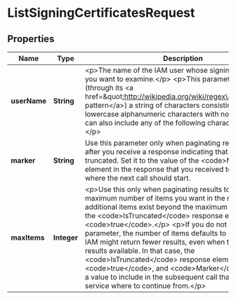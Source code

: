 

# ListSigningCertificatesRequest


## Properties

| Name | Type | Description | Notes |
|------------ | ------------- | ------------- | -------------|
|**userName** | **String** | &lt;p&gt;The name of the IAM user whose signing certificates you want to examine.&lt;/p&gt; &lt;p&gt;This parameter allows (through its &lt;a href&#x3D;\&quot;http://wikipedia.org/wiki/regex\&quot;&gt;regex pattern&lt;/a&gt;) a string of characters consisting of upper and lowercase alphanumeric characters with no spaces. You can also include any of the following characters: _+&#x3D;,.@-&lt;/p&gt; |  [optional] |
|**marker** | **String** | Use this parameter only when paginating results and only after you receive a response indicating that the results are truncated. Set it to the value of the &lt;code&gt;Marker&lt;/code&gt; element in the response that you received to indicate where the next call should start. |  [optional] |
|**maxItems** | **Integer** | &lt;p&gt;Use this only when paginating results to indicate the maximum number of items you want in the response. If additional items exist beyond the maximum you specify, the &lt;code&gt;IsTruncated&lt;/code&gt; response element is &lt;code&gt;true&lt;/code&gt;.&lt;/p&gt; &lt;p&gt;If you do not include this parameter, the number of items defaults to 100. Note that IAM might return fewer results, even when there are more results available. In that case, the &lt;code&gt;IsTruncated&lt;/code&gt; response element returns &lt;code&gt;true&lt;/code&gt;, and &lt;code&gt;Marker&lt;/code&gt; contains a value to include in the subsequent call that tells the service where to continue from.&lt;/p&gt; |  [optional] |



